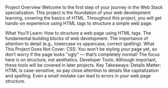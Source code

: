 Project Overview
Welcome to the first step of your journey in the Web Stack specialization. This project is the foundation of your web development learning, covering the basics of HTML. Throughout this project, you will get hands-on experience using HTML tags to structure a simple web page.

What You'll Learn:
How to structure a web page using HTML tags.
The fundamental building blocks of web development.
The importance of attention to detail (e.g., lowercase vs uppercase, correct spelling).
What This Project Does Not Cover:
CSS: You won’t be styling your page yet, so don’t worry if the page looks "ugly" — that’s completely normal! The focus here is on structure, not aesthetics.
Developer Tools: Although important, these tools will be covered in later projects.
Key Takeaways:
Details Matter: HTML is case-sensitive, so pay close attention to details like capitalization and spelling. Even a small mistake can lead to errors in your web page structure.